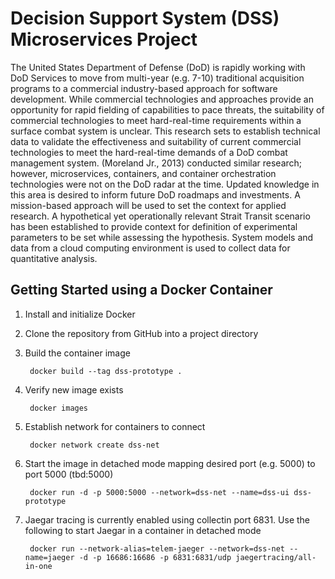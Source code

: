# Decision Support System (DSS) Microservices Project

The United States Department of Defense (DoD) is rapidly working with DoD Services to move from multi-year (e.g. 7-10) traditional acquisition programs to a commercial industry-based approach for software development. While commercial technologies and approaches provide an opportunity for rapid fielding of capabilities to pace threats, the suitability of commercial technologies to meet hard-real-time requirements within a surface combat system is unclear. This research sets to establish technical data to validate the effectiveness and suitability of current commercial technologies to meet the hard-real-time demands of a DoD combat management system. (Moreland Jr., 2013) conducted similar research; however, microservices, containers, and container orchestration technologies were not on the DoD radar at the time. Updated knowledge in this area is desired to inform future DoD roadmaps and investments. A mission-based approach will be used to set the context for applied research. A hypothetical yet operationally relevant Strait Transit scenario has been established to provide context for definition of experimental parameters to be set while assessing the hypothesis. System models and data from a cloud computing environment is used to collect data for quantitative analysis.

## Getting Started using a Docker Container

1. Install and initialize Docker

2. Clone the repository from GitHub into a project directory

3. Build the container image

        docker build --tag dss-prototype .

4. Verify new image exists

        docker images

5. Establish network for containers to connect

        docker network create dss-net

6. Start the image in detached mode mapping desired port (e.g. 5000) to port 5000 (tbd:5000)

        docker run -d -p 5000:5000 --network=dss-net --name=dss-ui dss-prototype

7. Jaegar tracing is currently enabled using collectin port 6831. Use the following to start Jaegar in a container in detached mode

        docker run --network-alias=telem-jaeger --network=dss-net --name=jaeger -d -p 16686:16686 -p 6831:6831/udp jaegertracing/all-in-one
